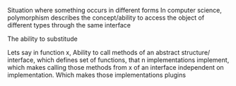 Situation where something occurs in different forms
In computer science, polymorphism describes the concept/ability to access the object of different types through the same interface

The ability to substitude

Lets say in function x, Ability to call methods of an abstract structure/ interface, which defines set of functions, that n implementations implement, which makes calling those methods from x of an interface independent on implementation. Which makes those implementations plugins